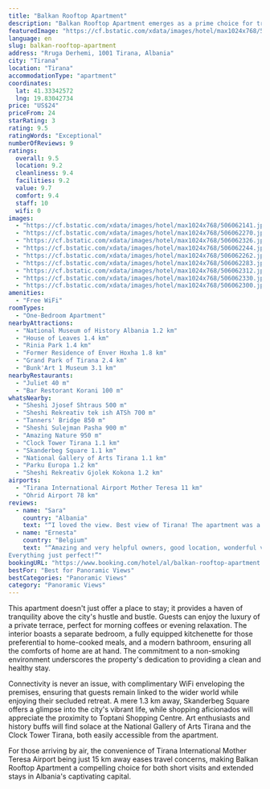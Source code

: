 ```yaml
---
title: "Balkan Rooftop Apartment"
description: "Balkan Rooftop Apartment emerges as a prime choice for travelers seeking a blend of comfort and convenience in the heart of Tirana."
featuredImage: "https://cf.bstatic.com/xdata/images/hotel/max1024x768/506062141.jpg?k=a847ecaa9eae28124f71e9b657d1a914d83e46ec8cf3534db05b42e9092b1f7e&o=&hp=1"
language: en
slug: balkan-rooftop-apartment
address: "Rruga Derhemi, 1001 Tirana, Albania"
city: "Tirana"
location: "Tirana"
accommodationType: "apartment"
coordinates:
  lat: 41.33342572
  lng: 19.83042734
price: "US$24"
priceFrom: 24
starRating: 3
rating: 9.5
ratingWords: "Exceptional"
numberOfReviews: 9
ratings:
  overall: 9.5
  location: 9.2
  cleanliness: 9.4
  facilities: 9.2
  value: 9.7
  comfort: 9.4
  staff: 10
  wifi: 0
images:
  - "https://cf.bstatic.com/xdata/images/hotel/max1024x768/506062141.jpg?k=a847ecaa9eae28124f71e9b657d1a914d83e46ec8cf3534db05b42e9092b1f7e&o=&hp=1"
  - "https://cf.bstatic.com/xdata/images/hotel/max1024x768/506062270.jpg?k=1d2d62cf4d0f1161f2135f6527b6d8fd09be2e3c7a36e243fcac6efa1de809da&o=&hp=1"
  - "https://cf.bstatic.com/xdata/images/hotel/max1024x768/506062326.jpg?k=4f7bc1053a69f3e0e978991b4692bcbba18454f5c51d5af6fc8e6c2d11e55508&o=&hp=1"
  - "https://cf.bstatic.com/xdata/images/hotel/max1024x768/506062244.jpg?k=de21935dbc2756e49b41ff5b72d0d3e57be6f2e6efb506223b3cda2516b19a5b&o=&hp=1"
  - "https://cf.bstatic.com/xdata/images/hotel/max1024x768/506062262.jpg?k=4d3c82cb96c1da0caa1435e864f3d6efa972de623a8f5e9bfae3be7a64ffee7c&o=&hp=1"
  - "https://cf.bstatic.com/xdata/images/hotel/max1024x768/506062283.jpg?k=a30d95aaf43c94df32090e433ecc175316ffaef9f6e9d712e78063f30bc77a71&o=&hp=1"
  - "https://cf.bstatic.com/xdata/images/hotel/max1024x768/506062312.jpg?k=b8075e0c70a906fdd75f240004d30b688257340d67567c111654399c19cb3504&o=&hp=1"
  - "https://cf.bstatic.com/xdata/images/hotel/max1024x768/506062330.jpg?k=8fbe6c3a622f999b31a0ad46e942cd9e94cd9a1769b5f351f672fdf1e131795d&o=&hp=1"
  - "https://cf.bstatic.com/xdata/images/hotel/max1024x768/506062300.jpg?k=a485a2a365813a380f9ec16a4bbbcfcab8b2ceb73f17cfade683311828f0dd2e&o=&hp=1"
amenities:
  - "Free WiFi"
roomTypes:
  - "One-Bedroom Apartment"
nearbyAttractions:
  - "National Museum of History Albania 1.2 km"
  - "House of Leaves 1.4 km"
  - "Rinia Park 1.4 km"
  - "Former Residence of Enver Hoxha 1.8 km"
  - "Grand Park of Tirana 2.4 km"
  - "Bunk'Art 1 Museum 3.1 km"
nearbyRestaurants:
  - "Juliet 40 m"
  - "Bar Restorant Korani 100 m"
whatsNearby:
  - "Sheshi Jjosef Shtraus 500 m"
  - "Sheshi Rekreativ tek ish ATSh 700 m"
  - "Tanners' Bridge 850 m"
  - "Sheshi Sulejman Pasha 900 m"
  - "Amazing Nature 950 m"
  - "Clock Tower Tirana 1.1 km"
  - "Skanderbeg Square 1.1 km"
  - "National Gallery of Arts Tirana 1.1 km"
  - "Parku Europa 1.2 km"
  - "Sheshi Rekreativ Gjolek Kokona 1.2 km"
airports:
  - "Tirana International Airport Mother Teresa 11 km"
  - "Ohrid Airport 78 km"
reviews:
  - name: "Sara"
    country: "Albania"
    text: "“I loved the view. Best view of Tirana! The apartment was a steal considering how clean and comfortable it was. Loved the aesthetic too! Great job to the hostess, very pleased with their welcoming approach and how responding they were to our needs!”"
  - name: "Ernesta"
    country: "Belgium"
    text: "“Amazing and very helpful owners, good location, wonderful view.
Everything just perfect!”"
bookingURL: "https://www.booking.com/hotel/al/balkan-rooftop-apartment.en-gb.html?aid=8035640"
bestFor: "Best for Panoramic Views"
bestCategories: "Panoramic Views"
category: "Panoramic Views"
---
```


This apartment doesn't just offer a place to stay; it provides a haven of tranquility above the city's hustle and bustle. Guests can enjoy the luxury of a private terrace, perfect for morning coffees or evening relaxation. The interior boasts a separate bedroom, a fully equipped kitchenette for those preferential to home-cooked meals, and a modern bathroom, ensuring all the comforts of home are at hand. The commitment to a non-smoking environment underscores the property's dedication to providing a clean and healthy stay.

Connectivity is never an issue, with complimentary WiFi enveloping the premises, ensuring that guests remain linked to the wider world while enjoying their secluded retreat. A mere 1.3 km away, Skanderbeg Square offers a glimpse into the city's vibrant life, while shopping aficionados will appreciate the proximity to Toptani Shopping Centre. Art enthusiasts and history buffs will find solace at the National Gallery of Arts Tirana and the Clock Tower Tirana, both easily accessible from the apartment.

For those arriving by air, the convenience of Tirana International Mother Teresa Airport being just 15 km away eases travel concerns, making Balkan Rooftop Apartment a compelling choice for both short visits and extended stays in Albania's captivating capital.